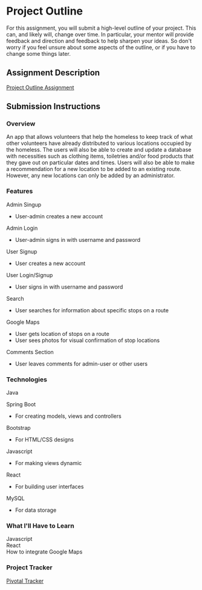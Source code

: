 # Project Outline
For this assignment, you will submit a high-level outline of your project. This can, and likely will, change over time. In particular, your mentor will provide feedback and direction and feedback to help sharpen your ideas. So don't worry if you feel unsure about some aspects of the outline, or if you have to change some things later.

## Assignment Description
[Project Outline Assignment](https://education.launchcode.org/liftoff/assignments/project-outline/)

## Submission Instructions

### Overview
An app that allows volunteers that help the homeless to keep track of what other volunteers have already distributed to various locations occupied by the homeless.  The users will also be able to create and update a database with necessities such as clothing items, toiletries and/or food products that they gave out on particular dates and times.  Users will also be able to make a recommendation for a new location to be added to an existing route.  However, any new locations can only be added by an administrator. 
### Features
Admin Singup 
  - User-admin creates a new account
  

Admin Login
  - User-admin signs in with username and password

User Signup  
  - User creates a new account
  
User Login/Signup 
  - User signs in with username and password  
   
Search
  - User searches for information about specific stops on a route
  
Google Maps
  - User gets location of stops on a route
  - User sees photos for visual confirmation of stop locations
  
Comments Section  
  - User leaves comments for admin-user or other users
### Technologies
Java

Spring Boot 
  - For creating models, views and controllers
  
Bootstrap 
  - For HTML/CSS designs
  
Javascript 
  - For making views dynamic
  
React 
  - For building user interfaces
  
MySQL 
  - For data storage 
### What I'll Have to Learn   
Javascript   
React    
How to integrate Google Maps
### Project Tracker
[Pivotal Tracker](https://www.pivotaltracker.com/n/projects/2185447)
